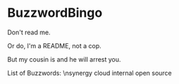 BuzzwordBingo
=============
Don't read me.

Or do, I'm a README, not a cop.

But my cousin is and he will arrest you.

List of Buzzwords:
\nsynergy
cloud
internal open source
